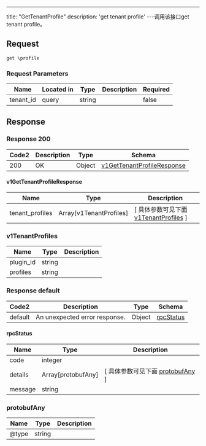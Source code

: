 ---
title: "GetTenantProfile"
description: 'get tenant profile'
---调用该接口get tenant profile。



## Request


```
get \profile
```

###  Request Parameters

| Name | Located in | Type | Description |  Required |
| ---- | ---------- | ----------- | ----------- |  ---- |
| tenant_id | query | string |  |  false |

## Response

### Response  200 
| Code2 | Description | Type | Schema |
| ---- | ----------- | ------ | ------ |
| 200 | OK | Object | [v1GetTenantProfileResponse](#v1GetTenantProfileResponse) |

#### v1GetTenantProfileResponse

| Name | Type | Description | 
| ---- | ---- | ----------- |         
| tenant_profiles | Array[v1TenantProfiles] |  [ 具体参数可见下面 [v1TenantProfiles](#v1TenantProfiles) ] |    

### v1TenantProfiles
| Name | Type | Description | 
| ---- | ---- | ----------- |     
| plugin_id | string |  |      
| profiles | string |  |   



### Response  default 
| Code2 | Description | Type | Schema |
| ---- | ----------- | ------ | ------ |
| default | An unexpected error response. | Object | [rpcStatus](#rpcStatus) |

#### rpcStatus

| Name | Type | Description | 
| ---- | ---- | ----------- |     
| code | integer |  |          
| details | Array[protobufAny] |  [ 具体参数可见下面 [protobufAny](#protobufAny) ] |       
| message | string |  |   

### protobufAny
| Name | Type | Description | 
| ---- | ---- | ----------- |     
| @type | string |  |   



